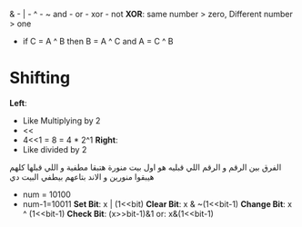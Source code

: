 & - | - ^ - ~
and - or - xor - not
**XOR**: same number > zero, Different number > one

- if C = A ^ B  then B = A ^ C and A = C ^ B
# Shifting
**Left**:
- Like Multiplying by 2
- <<
- 4<<1 = 8  = 4 * 2^1
**Right**:
- Like divided by 2


الفرق بين الرقم و الرقم اللي قبليه هو اول بيت منورة هتبقا مطفية و اللي قبلها كلهم هيبقوا منورين و الاند بتاعهم بيطفي البيت دي
- num = 10100
- num-1=10011
**Set Bit**: x | (1<<bit)
**Clear Bit**: x & ~(1<<bit-1)
**Change Bit**: x ^ (1<<bit-1)
**Check Bit**: (x>>bit-1)&1
or: x&(1<<bit-1)

